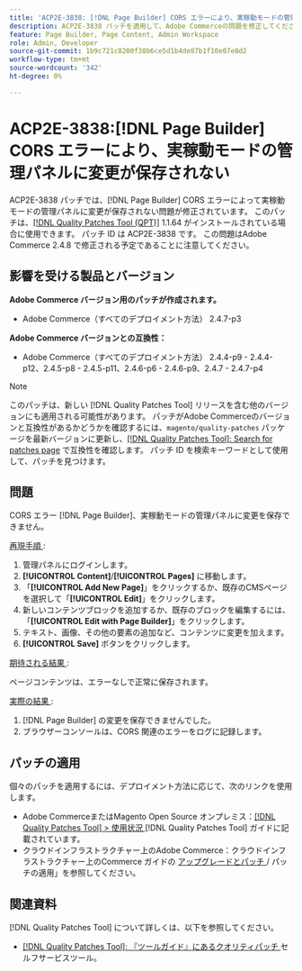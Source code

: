 ```yaml
---
title: 'ACP2E-3838: [!DNL Page Builder] CORS エラーにより、実稼動モードの管理パネルに変更が保存されない'
description: ACP2E-3838 パッチを適用して、Adobe Commerceの問題を修正してください。この問題では、 [!DNL Page Builder] CORS エラーが原因で、実稼動モードの管理パネルに変更が保存されません。
feature: Page Builder, Page Content, Admin Workspace
role: Admin, Developer
source-git-commit: 1b9c721c8200f38b6ce5d1b4de87b1f10e07e8d2
workflow-type: tm+mt
source-wordcount: '342'
ht-degree: 0%

---
```



# ACP2E-3838:[!DNL Page Builder] CORS エラーにより、実稼動モードの管理パネルに変更が保存されない

ACP2E-3838 パッチでは、[!DNL Page Builder] CORS エラーによって実稼動モードの管理パネルに変更が保存されない問題が修正されています。 このパッチは、[[!DNL Quality Patches Tool (QPT)]](/help/tools/quality-patches-tool/quality-patches-tool-to-self-serve-quality-patches.md) 1.1.64 がインストールされている場合に使用できます。 パッチ ID は ACP2E-3838 です。 この問題はAdobe Commerce 2.4.8 で修正される予定であることに注意してください。

## 影響を受ける製品とバージョン

**Adobe Commerce バージョン用のパッチが作成されます。**

* Adobe Commerce（すべてのデプロイメント方法） 2.4.7-p3

**Adobe Commerce バージョンとの互換性：**

* Adobe Commerce（すべてのデプロイメント方法） 2.4.4-p9 - 2.4.4-p12、2.4.5-p8 - 2.4.5-p11、2.4.6-p6 - 2.4.6-p9、2.4.7 - 2.4.7-p4

>[!NOTE]
>
>このパッチは、新しい [!DNL Quality Patches Tool] リリースを含む他のバージョンにも適用される可能性があります。 パッチがAdobe Commerceのバージョンと互換性があるかどうかを確認するには、`magento/quality-patches` パッケージを最新バージョンに更新し、[[!DNL Quality Patches Tool]: Search for patches page](https://experienceleague.adobe.com/tools/commerce-quality-patches/index.html?lang=ja) で互換性を確認します。 パッチ ID を検索キーワードとして使用して、パッチを見つけます。

## 問題

CORS エラー [!DNL Page Builder]、実稼動モードの管理パネルに変更を保存できません。

<u> 再現手順 </u>:

1. 管理パネルにログインします。
1. **[!UICONTROL Content]**/**[!UICONTROL Pages]** に移動します。
1. 「**[!UICONTROL Add New Page]**」をクリックするか、既存のCMSページを選択して「**[!UICONTROL Edit]**」をクリックします。
1. 新しいコンテンツブロックを追加するか、既存のブロックを編集するには、「**[!UICONTROL Edit with Page Builder]**」をクリックします。
1. テキスト、画像、その他の要素の追加など、コンテンツに変更を加えます。
1. **[!UICONTROL Save]** ボタンをクリックします。

<u> 期待される結果 </u>:

ページコンテンツは、エラーなしで正常に保存されます。

<u> 実際の結果 </u>:

1. [!DNL Page Builder] の変更を保存できませんでした。
1. ブラウザーコンソールは、CORS 関連のエラーをログに記録します。

## パッチの適用

個々のパッチを適用するには、デプロイメント方法に応じて、次のリンクを使用します。

* Adobe CommerceまたはMagento Open Source オンプレミス：[[!DNL Quality Patches Tool] > 使用状況 ](/help/tools/quality-patches-tool/usage.md) [!DNL Quality Patches Tool] ガイドに記載されています。
* クラウドインフラストラクチャー上のAdobe Commerce：クラウドインフラストラクチャー上のCommerce ガイドの [ アップグレードとパッチ ](https://experienceleague.adobe.com/docs/commerce-cloud-service/user-guide/develop/upgrade/apply-patches.html?lang=ja)/ パッチの適用」を参照してください。

## 関連資料

[!DNL Quality Patches Tool] について詳しくは、以下を参照してください。

* [[!DNL Quality Patches Tool]: 『ツールガイド』にあるクオリティパッチ ](/help/tools/quality-patches-tool/quality-patches-tool-to-self-serve-quality-patches.md) セルフサービスツール。

